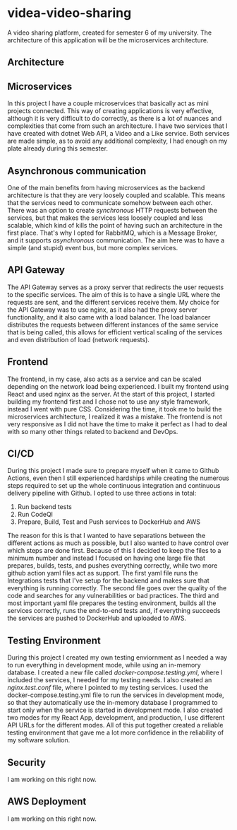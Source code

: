 # videa-video-sharing
A video sharing platform, created for semester 6 of my university. The architecture of this application will be the microservices architecture.

## Architecture

## Microservices
In this project I have a couple microservices that basically act as mini projects connected. This way of creating applications is very effective, although it is very difficult to do correctly, as there is a lot of nuances and complexities that come from such an architecture. I have two services that I have created with dotnet Web API, a Video and a Like service. Both services are made simple, as to avoid any additional complexity, I had enough on my plate already during this semester. 

## Asynchronous communication
One of the main benefits from having microservices as the backend architecture is that they are very loosely coupled and scalable. This means that the services need to communicate somehow between each other. There was an option to create *synchronous* HTTP requests between the services, but that makes the services less loosely coupled and less scalable, which kind of kills the point of having such an architecture in the first place. That's why I opted for RabbitMQ, which is a Message Broker, and it supports *asynchronous* communication. The aim here was to have a simple (and stupid) event bus, but more complex services.

## API Gateway
The API Gateway serves as a proxy server that redirects the user requests to the specific services. The aim of this is to have a single URL where the requests are sent, and the different services receive them. My choice for the API Gateway was to use nginx, as it also had the proxy server functionality, and it also came with a load balancer. The load balancer distributes the requests between different instances of the same service that is being called, this allows for efficient vertical scaling of the services and even distribution of load (network requests).

## Frontend
The frontend, in my case, also acts as a service and can be scaled depending on the network load being experienced. I built my frontend using React and used nginx as the server. At the start of this project, I started building my frontend first and I chose not to use any style framework, instead I went with pure CSS. Considering the time, it took me to build the microservices architecture, I realized it was a mistake. The frontend is not very responsive as I did not have the time to make it perfect as I had to deal with so many other things related to backend and DevOps.

## CI/CD
During this project I made sure to prepare myself when it came to Github Actions, even then I still experienced hardships while creating the numerous steps required to set up the whole continuous integration and continuous delivery pipeline with Github. I opted to use three actions in total:
1. Run backend tests
2. Run CodeQl
3. Prepare, Build, Test and Push services to DockerHub and AWS

The reason for this is that I wanted to have separations between the different actions as much as possible, but I also wanted to have control over which steps are done first. Because of this I decided to keep the files to a minimum number and instead I focused on having one large file that prepares, builds, tests, and pushes everything correctly, while two more github action yaml files act as support. The first yaml file runs the Integrations tests that I've setup for the backend and makes sure that everything is running correctly. The second file goes over the quality of the code and searches for any vulnerabilities or bad practices. The third and most important yaml file prepares the testing environment, builds all the services correctly, runs the end-to-end tests and, if everything succeeds the services are pushed to DockerHub and uploaded to AWS.

## Testing Environment
During this project I created my own testing enviornment as I needed a way to run everything in development mode, while using an in-memory database. I created a new file called *docker-compose.testing.yml*, where I included the services, I needed for my testing needs. I also created an *nginx.test.conf* file, where I pointed to my testing services. I used the docker-compose.testing.yml file to run the services in development mode, so that they automatically use the in-memory database I programmed to start only when the service is started in development mode. I also created two modes for my React App, development, and production, I use different API URLs for the different modes. All of this put together created a reliable testing environment that gave me a lot more confidence in the reliability of my software solution.

## Security
I am working on this right now.

## AWS Deployment
I am working on this right now.